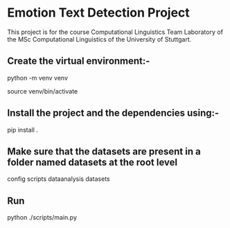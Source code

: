 # Emotion Text Detection Project

This project is for the course Computational Linguistics Team Laboratory of the MSc Computational Linguistics of the University of Stuttgart.


## Create the virtual environment:-

python -m venv venv

source venv/bin/activate


## Install the project and the dependencies using:- 

pip install .


## Make sure that the datasets are present in a folder named datasets at the root level

config
scripts
dataanalysis
datasets


## Run

python ./scripts/main.py
